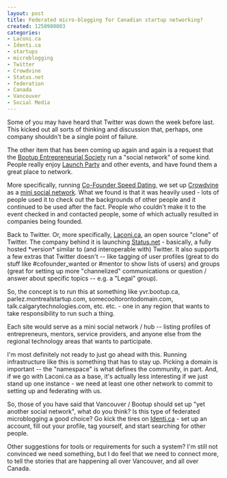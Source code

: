 ```yaml
--- 
layout: post
title: Federated micro-blogging for Canadian startup networking?
created: 1250980803
categories: 
- Laconi.ca
- Identi.ca
- startups
- microblogging
- Twitter
- Crowdvine
- Status.net
- federation
- Canada
- Vancouver
- Social Media
---
```

<p>Some of you may have heard that Twitter was down the week before last. This kicked out all sorts of thinking and discussion that, perhaps, one company shouldn't be a single point of failure.</p>
<p>The other item that has been coming up again and again is a request that the <a href="http://bootup.ca">Bootup Entrepreneurial Society</a> run a &quot;social network&quot; of some kind. People really enjoy <a href="http://launchpartyhq.com">Launch Party</a> and other events, and have found them a great place to network.</p>
<p>More specifically, running <a href="http://bootup.ca/events/co-founder-speed-dating-june-2-2009/">Co-Founder Speed Dating</a>, we set up <a href="http://crowdvine.com">Crowdvine</a> as a <a href="http://crowd7.launchpartyhq.com">mini social network</a>. What we found is that it was heavily used - lots of people used it to check out the backgrounds of other people and it continued to be used after the fact. People who couldn't make it to the event checked in and contacted people, some of which actually resulted in companies being founded.</p>
<p>Back to Twitter. Or, more specifically, <a href="http://laconi.ca">Laconi.ca</a>, an open source &quot;clone&quot; of Twitter. The company behind it is launching <a href="http://status.net">Status.net</a> - basically, a fully hosted *version* similar to (and interoperable with) Twitter. It also supports a few extras that Twitter doesn't -- like tagging of user profiles (great to do stuff like #cofounder_wanted or #mentor to show lists of users) and groups (great for setting up more &quot;channelized&quot; communications or question / answer about specific topics -- e.g. a &quot;Legal&quot; group).</p>
<p>So, the concept is to run this at something like yvr.bootup.ca, parlez.montrealstartup.com, somecooltorontodomain.com, talk.calgarytechnologies.com, etc. etc. - one in any region that wants to take responsibility to run such a thing.</p>
<p>Each site would serve as a mini social network / hub -- listing profiles of entrepreneurs, mentors, service providers, and anyone else from the regional technology areas that wants to participate.</p>
<p>I'm most definitely not ready to just go ahead with this. Running infrastructure like this is something that has to stay up. Picking a domain is important -- the &quot;namespace&quot; is what defines the community, in part. And, if we go with Laconi.ca as a base, it's actually less interesting if we just stand up one instance - we need at least one other network to commit to setting up and federating with us.</p>
<p>So, those of you have said that Vancouver / Bootup should set up &quot;yet another social network&quot;, what do you think? Is this type of federated microblogging a good choice? Go kick the tires on <a href="http://identi.ca">Identi.ca</a> - set up an account, fill out your profile, tag yourself, and start searching for other people.</p>
<p>Other suggestions for tools or requirements for such a system? I'm still not convinced we need something, but I do feel that we need to connect more, to tell the stories that are happening all over Vancouver, and all over Canada.</p>
